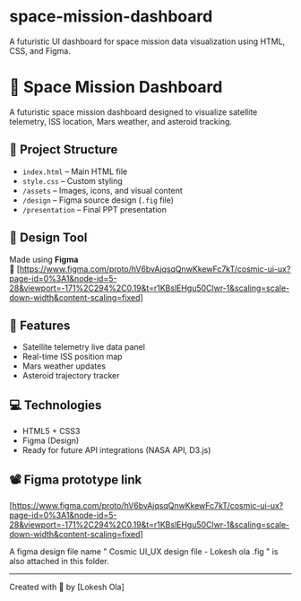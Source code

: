 # space-mission-dashboard
 A futuristic UI dashboard for space mission data visualization using HTML, CSS, and Figma.
# 🚀 Space Mission Dashboard

A futuristic space mission dashboard designed to visualize satellite telemetry, ISS location, Mars weather, and asteroid tracking.

## 📁 Project Structure

- `index.html` – Main HTML file
- `style.css` – Custom styling
- `/assets` – Images, icons, and visual content
- `/design` – Figma source design (`.fig` file)
- `/presentation` – Final PPT presentation

## 📐 Design Tool

Made using **Figma**  
🔗 [https://www.figma.com/proto/hV6bvAjqsqQnwKkewFc7kT/cosmic-ui-ux?page-id=0%3A1&node-id=5-28&viewport=-171%2C294%2C0.19&t=r1KBslEHgu50Clwr-1&scaling=scale-down-width&content-scaling=fixed]

## 🧠 Features

- Satellite telemetry live data panel
- Real-time ISS position map
- Mars weather updates
- Asteroid trajectory tracker

## 💻 Technologies

- HTML5 + CSS3
- Figma (Design)
- Ready for future API integrations (NASA API, D3.js)

## 📽️ Figma prototype link

[https://www.figma.com/proto/hV6bvAjqsqQnwKkewFc7kT/cosmic-ui-ux?page-id=0%3A1&node-id=5-28&viewport=-171%2C294%2C0.19&t=r1KBslEHgu50Clwr-1&scaling=scale-down-width&content-scaling=fixed]

A figma design file name " Cosmic UI_UX design file - Lokesh ola .fig " is also attached in this folder.

---

Created with 💙 by [Lokesh Ola]
